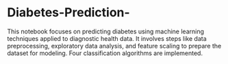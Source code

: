 # Diabetes-Prediction-
 This notebook focuses on predicting diabetes using machine learning techniques applied to diagnostic health data. It involves steps like data preprocessing, exploratory data analysis, and feature scaling to prepare the dataset for modeling. Four classification algorithms are implemented.
